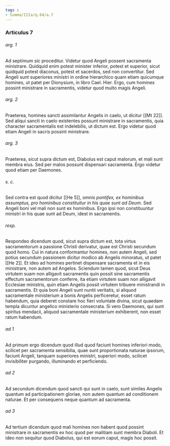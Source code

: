 ```yaml
---
tags : 
- Summa/IIIa/q.64/a.7
---
```


### Articulus 7

###### arg. 1
Ad septimum sic proceditur. Videtur quod Angeli possent sacramenta ministrare. Quidquid enim potest minister inferior, potest et superior, sicut quidquid potest diaconus, potest et sacerdos, sed non convertitur. Sed Angeli sunt superiores ministri in ordine hierarchico quam etiam quicumque homines, ut patet per Dionysium, in libro Cael. Hier. Ergo, cum homines possint ministrare in sacramentis, videtur quod multo magis Angeli.

###### arg. 2
Praeterea, homines sancti assimilantur Angelis in caelo, ut dicitur [[Mt 22]]. Sed aliqui sancti in caelo existentes possunt ministrare in sacramentis, quia character sacramentalis est indelebilis, ut dictum est. Ergo videtur quod etiam Angeli in sacris possint ministrare.

###### arg. 3
Praeterea, sicut supra dictum est, Diabolus est caput malorum, et mali sunt membra eius. Sed per malos possunt dispensari sacramenta. Ergo videtur quod etiam per Daemones.

###### s. c.
Sed contra est quod dicitur [[He 5]], *omnis pontifex, ex hominibus assumptus, pro hominibus constituitur in his quae sunt ad Deum*. Sed Angeli boni vel mali non sunt ex hominibus. Ergo ipsi non constituuntur ministri in his quae sunt ad Deum, idest in sacramentis.

###### resp.
Respondeo dicendum quod, sicut supra dictum est, tota virtus sacramentorum a passione Christi derivatur, quae est Christi secundum quod homo. Cui in natura conformantur homines, non autem Angeli, sed potius secundum passionem dicitur modico ab Angelis minoratus, ut patet [[He 2]]. Et ideo ad homines pertinet dispensare sacramenta et in eis ministrare, non autem ad Angelos. Sciendum tamen quod, sicut Deus virtutem suam non alligavit sacramentis quin possit sine sacramentis effectum sacramentorum conferre, ita etiam virtutem suam non alligavit Ecclesiae ministris, quin etiam Angelis possit virtutem tribuere ministrandi in sacramentis. Et quia boni Angeli sunt nuntii veritatis, si aliquod sacramentale ministerium a bonis Angelis perficeretur, esset ratum habendum, quia deberet constare hoc fieri voluntate divina, sicut quaedam templa dicuntur angelico ministerio consecrata. Si vero Daemones, qui sunt spiritus mendacii, aliquod sacramentale ministerium exhiberent, non esset ratum habendum.

###### ad 1
Ad primum ergo dicendum quod illud quod faciunt homines inferiori modo, scilicet per sacramenta sensibilia, quae sunt proportionata naturae ipsorum, faciunt Angeli, tanquam superiores ministri, superiori modo, scilicet invisibiliter purgando, illuminando et perficiendo.

###### ad 2
Ad secundum dicendum quod sancti qui sunt in caelo, sunt similes Angelis quantum ad participationem gloriae, non autem quantum ad conditionem naturae. Et per consequens neque quantum ad sacramenta.

###### ad 3
Ad tertium dicendum quod mali homines non habent quod possint ministrare in sacramentis ex hoc quod per malitiam sunt membra Diaboli. Et ideo non sequitur quod Diabolus, qui est eorum caput, magis hoc possit.

